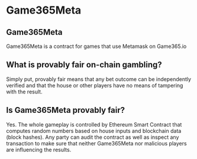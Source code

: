 # Game365Meta

## Game365Meta

Game365Meta is a contract for games that use Metamask on Game365.io

## What is provably fair on-chain gambling?

Simply put, provably fair means that any bet outcome can be independently verified and that the house or other players have no means of tampering with the result.

## Is Game365Meta provably fair?
Yes. The whole gameplay is controlled by Ethereum Smart Contract that computes random numbers based on house inputs and blockchain data (block hashes). Any party can audit the contract as well as inspect any transaction to make sure that neither Game365Meta nor malicious players are influencing the results.

